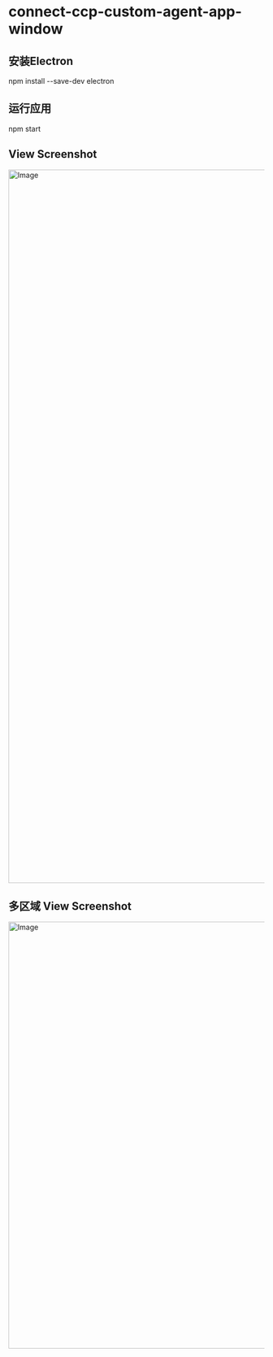 # connect-ccp-custom-agent-app-window

## 安装Electron
npm install --save-dev electron

## 运行应用
npm start

## View Screenshot
<img width="1404" alt="Image" src="https://github.com/user-attachments/assets/d22cf9a8-b9c1-44b6-b072-674b7d665383" />

## 多区域 View Screenshot
<img width="840" alt="Image" src="https://github.com/user-attachments/assets/997eb031-c9a3-4f0f-8168-f5e07139ffea" />
